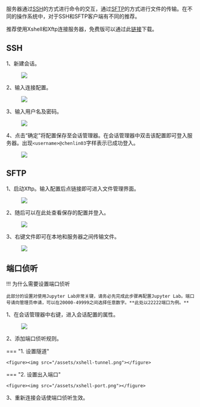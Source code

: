 服务器通过[SSH](https://en.wikipedia.org/wiki/Secure_Shell)的方式进行命令的交互，通过[SFTP](https://en.wikipedia.org/wiki/SSH_File_Transfer_Protocol)的方式进行文件的传输。在不同的操作系统中，对于SSH和SFTP客户端有不同的推荐。

推荐使用Xshell和Xftp连接服务器，免费版可以通过此[链接](https://www.xshell.com/zh/free-for-home-school/)下载。

## SSH

1、新建会话。

<figure><img src="/assets/xshell-new-connect.png"></figure>

2、输入连接配置。

<figure><img src="/assets/xshell-config-1.png"></figure>

3、输入用户名及密码。

<figure><img src="/assets/xshell-passwd.png"></figure>

4、点击“确定”将配置保存至会话管理器。在会话管理器中双击该配置即可登入服务器。出现`<username>@chenlin03`字样表示已成功登入。

<figure><img src="/assets/xshell-login-success.png"></figure>

## SFTP

1、启动Xftp。输入配置后点链接即可进入文件管理界面。

<figure><img src="/assets/xftp-config.png"></figure>

2、随后可以在此处查看保存的配置并登入。

<figure><img src="/assets/image-20220122171509048.png"></figure>

3、右键文件即可在本地和服务器之间传输文件。

<figure><img src="/assets/xftp-transfer.png"></figure>

## 端口侦听

!!! 为什么需要设置端口侦听

	此部分的设置对使用Jupyter Lab非常关键，请务必先完成此步骤再配置Jupyter Lab。端口号请向管理员申请，可以在20000-49999之间选择任意数字。**此处以22222端口为例。**

1、在会话管理器中右键，进入会话配置的属性。

<figure><img src="/assets/xshell-config-more.png"></figure>

2、添加端口侦听规则。

=== "1. 设置隧道"

	<figure><img src="/assets/xshell-tunnel.png"></figure>

=== "2. 设置出入端口"

	<figure><img src="/assets/xshell-port.png"></figure>

3、重新连接会话使端口侦听生效。

